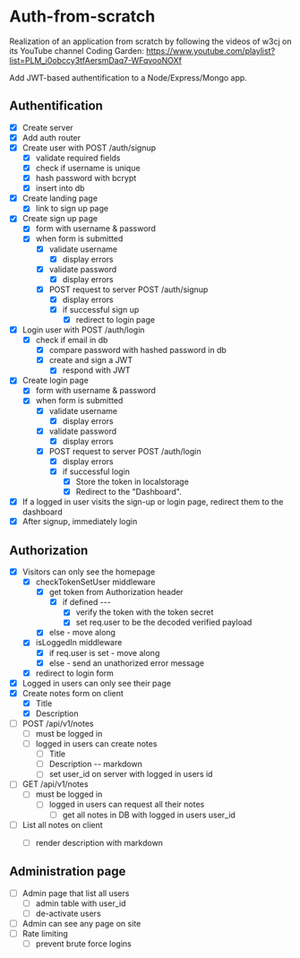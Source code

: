 # Auth-from-scratch
Realization of an application from scratch by following the videos of w3cj on its YouTube channel Coding Garden: https://www.youtube.com/playlist?list=PLM_i0obccy3tfAersmDaq7-WFqvooNOXf

Add JWT-based authentification to a Node/Express/Mongo app.

## Authentification
* [X] Create server
* [X] Add auth router
* [X] Create user with POST /auth/signup
    * [X] validate required fields
    * [X] check if username is unique
    * [X] hash password with bcrypt
    * [X] insert into db
* [X] Create landing page
    * [X] link to sign up page
* [X] Create sign up page
    * [X] form with username & password
    * [X] when form is submitted
        * [X] validate username
            * [X] display errors
        * [X] validate password
            * [X] display errors
        * [X] POST request to server POST /auth/signup
            * [X] display errors
            * [X] if successful sign up
                * [X] redirect to login page
* [X] Login user with POST /auth/login
    * [X] check if email in db
        * [X] compare password with hashed password in db
        * [X] create and sign a JWT
            * [X] respond with JWT
* [X] Create login page
    * [X] form with username & password
    * [X] when form is submitted
        * [X] validate username
            * [X] display errors
        * [X] validate password
            * [X] display errors
        * [X] POST request to server POST /auth/login
            * [X] display errors
            * [X] if successful login
                * [X] Store the token in localstorage
                * [X] Redirect to the "Dashboard".
* [X] If a logged in user visits the sign-up or login page, redirect them to the dashboard                
* [X] After signup, immediately login

## Authorization
* [X] Visitors can only see the homepage
    * [X] checkTokenSetUser middleware
        * [X] get token from Authorization header
            * [X] if defined ---
                * [X] verify the token with the token secret
                * [X] set req.user to be the decoded verified payload
        * [X] else - move along
    * [X] isLoggedIn middleware
        * [X] if req.user is set - move along
        * [X] else - send an unathorized error message
    * [X] redirect to login form
* [X] Logged in users can only see their page
* [X] Create notes form on client
    * [X] Title
    * [X] Description
* [ ] POST /api/v1/notes
    * [ ] must be logged in
    * [ ] logged in users can create notes
        * [ ] Title
        * [ ] Description -- markdown
        * [ ] set user_id on server with logged in users id
* [ ] GET /api/v1/notes
    * [ ] must be logged in
        * [ ] logged in users can request all their notes
            * [ ] get all notes in DB with logged in users user_id
* [ ] List all notes on client
    * [ ] render description with markdown


## Administration page
* [ ] Admin page that list all users
    * [ ] admin table with user_id
    * [ ] de-activate users
* [ ] Admin can see any page on site
* [ ] Rate limiting
    * [ ] prevent brute force logins